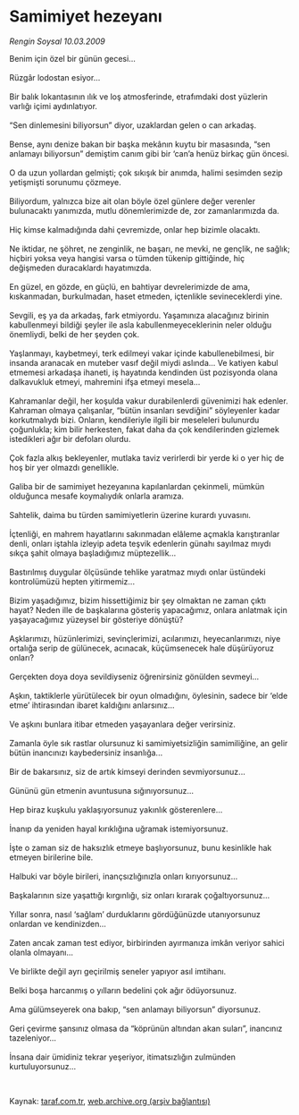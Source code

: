 # Samimiyet hezeyanı

*Rengin Soysal 10.03.2009*

<div class="taraf_structure_2col_1zq">
<div class="margen_n">



 <p>Benim için özel bir günün gecesi... <br/><br/>Rüzgâr lodostan esiyor... <br/><br/>Bir balık lokantasının ılık ve loş atmosferinde, etrafımdaki dost yüzlerin varlığı içimi aydınlatıyor. <br/><br/>“Sen dinlemesini biliyorsun” diyor, uzaklardan gelen o can arkadaş. <br/><br/>Bense, aynı denize bakan bir başka mekânın kuytu bir masasında, “sen anlamayı biliyorsun” demiştim canım gibi bir ‘can’a henüz birkaç gün öncesi. <br/><br/>O da uzun yollardan gelmişti; çok sıkışık bir anımda, halimi sesimden sezip yetişmişti sorunumu çözmeye. <br/><br/>Biliyordum, yalnızca bize ait olan böyle özel günlere değer verenler bulunacaktı yanımızda, mutlu dönemlerimizde de, zor zamanlarımızda da. <br/><br/>Hiç kimse kalmadığında dahi çevremizde, onlar hep bizimle olacaktı. <br/><br/>Ne iktidar, ne şöhret, ne zenginlik, ne başarı, ne mevki, ne gençlik, ne sağlık; hiçbiri yoksa veya hangisi varsa o tümden tükenip gittiğinde, hiç değişmeden duracaklardı hayatımızda. <br/><br/>En güzel, en gözde, en güçlü, en bahtiyar devrelerimizde de ama, kıskanmadan, burkulmadan, haset etmeden, içtenlikle sevineceklerdi yine. <br/><br/>Sevgili, eş ya da arkadaş, fark etmiyordu. Yaşamınıza alacağınız birinin kabullenmeyi bildiği şeyler ile asla kabullenmeyeceklerinin neler olduğu önemliydi, belki de her şeyden çok. <br/><br/>Yaşlanmayı, kaybetmeyi, terk edilmeyi vakar içinde kabullenebilmesi, bir insanda aranacak en muteber vasıf değil miydi aslında... Ve katiyen kabul etmemesi arkadaşa ihaneti, iş hayatında kendinden üst pozisyonda olana dalkavukluk etmeyi, mahremini ifşa etmeyi mesela... <br/><br/>Kahramanlar değil, her koşulda vakur durabilenlerdi güvenimizi hak edenler. Kahraman olmaya çalışanlar, “bütün insanları sevdiğini” söyleyenler kadar korkutmalıydı bizi. Onların, kendileriyle ilgili bir meseleleri bulunurdu çoğunlukla; kim bilir herkesten, fakat daha da çok kendilerinden gizlemek istedikleri ağır bir defoları olurdu. <br/><br/>Çok fazla alkış bekleyenler, mutlaka taviz verirlerdi bir yerde ki o yer hiç de hoş bir yer olmazdı genellikle. <br/><br/>Galiba bir de samimiyet hezeyanına kapılanlardan çekinmeli, mümkün olduğunca mesafe koymalıydık onlarla aramıza. <br/><br/>Sahtelik, daima bu türden samimiyetlerin üzerine kurardı yuvasını. <br/><br/>İçtenliği, en mahrem hayatlarını sakınmadan elâleme açmakla karıştıranlar denli, onları iştahla izleyip adeta teşvik edenlerin günahı sayılmaz mıydı sıkça şahit olmaya başladığımız müptezellik... <br/><br/>Bastırılmış duygular ölçüsünde tehlike yaratmaz mıydı onlar üstündeki kontrolümüzü hepten yitirmemiz... <br/><br/>Bizim yaşadığımız, bizim hissettiğimiz bir şey olmaktan ne zaman çıktı hayat? Neden ille de başkalarına gösteriş yapacağımız, onlara anlatmak için yaşayacağımız yüzeysel bir gösteriye dönüştü? <br/><br/>Aşklarımızı, hüzünlerimizi, sevinçlerimizi, acılarımızı, heyecanlarımızı, niye ortalığa serip de gülünecek, acınacak, küçümsenecek hale düşürüyoruz onları? <br/><br/>Gerçekten doya doya sevildiyseniz öğrenirsiniz gönülden sevmeyi... <br/><br/>Aşkın, taktiklerle yürütülecek bir oyun olmadığını, öylesinin, sadece bir ‘elde etme’ ihtirasından ibaret kaldığını anlarsınız... <br/><br/>Ve aşkını bunlara itibar etmeden yaşayanlara değer verirsiniz. <br/><br/>Zamanla öyle sık rastlar olursunuz ki samimiyetsizliğin samimiliğine, an gelir bütün inancınızı kaybedersiniz insanlığa... <br/><br/>Bir de bakarsınız, siz de artık kimseyi derinden sevmiyorsunuz... <br/><br/>Gününü gün etmenin avuntusuna sığınıyorsunuz... <br/><br/>Hep biraz kuşkulu yaklaşıyorsunuz yakınlık gösterenlere... <br/><br/>İnanıp da yeniden hayal kırıklığına uğramak istemiyorsunuz. <br/><br/>İşte o zaman siz de haksızlık etmeye başlıyorsunuz, bunu kesinlikle hak etmeyen birilerine bile. <br/><br/>Halbuki var böyle birileri, inançsızlığınızla onları kırıyorsunuz... <br/><br/>Başkalarının size yaşattığı kırgınlığı, siz onları kırarak çoğaltıyorsunuz... <br/><br/>Yıllar sonra, nasıl ‘sağlam’ durduklarını gördüğünüzde utanıyorsunuz onlardan ve kendinizden... <br/><br/>Zaten ancak zaman test ediyor, birbirinden ayırmanıza imkân veriyor sahici olanla olmayanı... <br/><br/>Ve birlikte değil ayrı geçirilmiş seneler yapıyor asıl imtihanı. <br/><br/>Belki boşa harcanmış o yılların bedelini çok ağır ödüyorsunuz. <br/><br/>Ama gülümseyerek ona bakıp, “sen anlamayı biliyorsun” diyorsunuz. <br/><br/>Geri çevirme şansınız olmasa da “köprünün altından akan suları”, inancınız tazeleniyor... <br/><br/>İnsana dair ümidiniz tekrar yeşeriyor, itimatsızlığın zulmünden kurtuluyorsunuz...</p>

<br/>


<div id="taraf_not">
</div>

</div>


</div>

Kaynak: [taraf.com.tr](http://www.taraf.com.tr:80/makale/4421.htm), [web.archive.org (arşiv bağlantısı)](http://web.archive.org/web/20090417040450/http://www.taraf.com.tr:80/makale/4421.htm)
